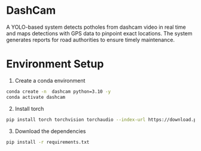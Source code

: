 # DashCam
A YOLO-based system detects potholes from dashcam video in real time and maps detections with GPS data to pinpoint exact locations. The system generates reports for road authorities to ensure timely maintenance.

# Environment Setup
1. Create a conda environment
```bash
conda create -n  dashcam python=3.10 -y
conda activate dashcam
```
2. Install torch
```bash
pip install torch torchvision torchaudio --index-url https://download.pytorch.org/whl/cu121
```
3. Download the dependencies
```bash
pip install -r requirements.txt
```